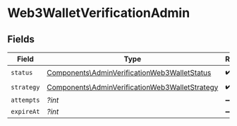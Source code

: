 # Web3WalletVerificationAdmin


## Fields

| Field                                                                                                            | Type                                                                                                             | Required                                                                                                         | Description                                                                                                      |
| ---------------------------------------------------------------------------------------------------------------- | ---------------------------------------------------------------------------------------------------------------- | ---------------------------------------------------------------------------------------------------------------- | ---------------------------------------------------------------------------------------------------------------- |
| `status`                                                                                                         | [Components\AdminVerificationWeb3WalletStatus](../../Models/Components/AdminVerificationWeb3WalletStatus.md)     | :heavy_check_mark:                                                                                               | N/A                                                                                                              |
| `strategy`                                                                                                       | [Components\AdminVerificationWeb3WalletStrategy](../../Models/Components/AdminVerificationWeb3WalletStrategy.md) | :heavy_check_mark:                                                                                               | N/A                                                                                                              |
| `attempts`                                                                                                       | *?int*                                                                                                           | :heavy_minus_sign:                                                                                               | N/A                                                                                                              |
| `expireAt`                                                                                                       | *?int*                                                                                                           | :heavy_minus_sign:                                                                                               | N/A                                                                                                              |